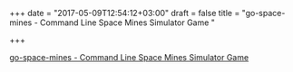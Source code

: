 +++
date = "2017-05-09T12:54:12+03:00"
draft = false
title = "go-space-mines - Command Line Space Mines Simulator Game "

+++

<p><a href="https://t.co/sgx6jlEtyG">go-space-mines - Command Line Space Mines Simulator Game </a></p>